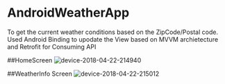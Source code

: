 # AndroidWeatherApp
To get the current weather conditions based on the ZipCode/Postal code. 
Used Android Binding to upodate the View based on 
MVVM archietecture and 
Retrofit for Consuming API

##HomeScreen
![device-2018-04-22-214940](https://user-images.githubusercontent.com/21070141/39107616-4483fe72-4678-11e8-9d87-2fc8b50c1c9d.png)

##WeatherInfo Screen
![device-2018-04-22-215012](https://user-images.githubusercontent.com/21070141/39107683-a07ff884-4678-11e8-99e8-705d842d0dee.png)


